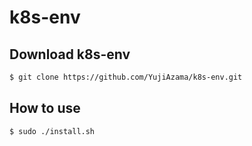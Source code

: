 # k8s-env

## Download k8s-env

```bash
$ git clone https://github.com/YujiAzama/k8s-env.git
```

## How to use

```bash
$ sudo ./install.sh
```
